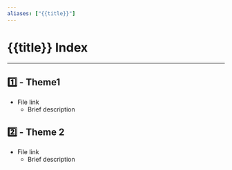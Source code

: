 ```yaml
---
aliases: ["{{title}}"]
---
```


# {{title}} Index
---
## 1️⃣ - Theme1 
- File link
	- Brief description 

## 2️⃣ - Theme 2
- File link
	- Brief description 